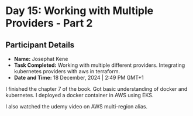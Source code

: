 # Day 15: Working with Multiple Providers - Part 2

## Participant Details

- **Name:** Josephat Kene
- **Task Completed:** Working with multiple different providers. Integrating kubernetes providers with aws in terraform.
- **Date and Time:** 18 December, 2024 | 2:49 PM GMT+1

I finished the chapter 7 of the book. Got basic understanding of docker and kubernetes. I deployed a docker container in AWS using EKS. 

I also watched the udemy video on AWS multi-region alias. 